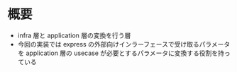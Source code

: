 # 概要

- infra 層と application 層の変換を行う層
- 今回の実装では express の外部向けインラーフェースで受け取るパラメータを application 層の usecase が必要とするパラメータに変換する役割を持っている
